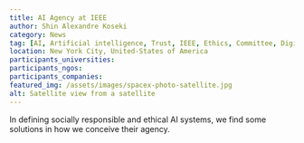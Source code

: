 ```yaml
---
title: AI Agency at IEEE
author: Shin Alexandre Koseki
category: News
tag: [AI, Artificial intelligence, Trust, IEEE, Ethics, Committee, Digital Humanities, Data Studies, Data Science, Participatory Design, Policy-Making, Standards, Digitization, Cross-cultural values, Innovation]
location: New York City, United-States of America
participants_universities: 
participants_ngos: 
participants_companies: 
featured_img: /assets/images/spacex-photo-satellite.jpg
alt: Satellite view from a satellite
---
```

In defining socially responsible and ethical AI systems, we find some solutions in how we conceive their agency.